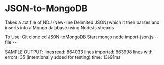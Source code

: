 # JSON-to-MongoDB
Takes a .txt file of NDJ (New-line Delimited JSON) which it then parses and inserts into a Mongo database using NodeJs streams.

To Use:
Git clone
cd JSON-toMongoDB
Start mongo
node import-json.js  --file  <file here> -- <mongo collection>

SAMPLE OUTPUT:
lines read: 864033
lines imported: 863998
lines with errors: 35 (intentionally added for testing)
time: 13691ms
